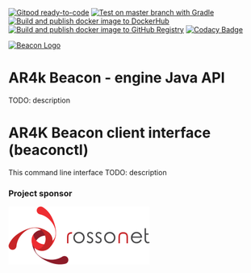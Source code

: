 [![Gitpod ready-to-code](https://img.shields.io/badge/Gitpod-ready--to--code-blue?logo=gitpod)](https://gitpod.io/#https://github.com/rossonet/ar4k-beacon)
[![Test on master branch with Gradle](https://github.com/rossonet/ar4k-beacon/actions/workflows/test-on-master-with-gradle.yml/badge.svg)](https://github.com/rossonet/ar4k-beacon/actions/workflows/test-on-master-with-gradle.yml)
[![Build and publish docker image to DockerHub](https://github.com/rossonet/ar4k-beacon/actions/workflows/publish-to-dockerhub.yml/badge.svg)](https://github.com/rossonet/ar4k-beacon/actions/workflows/publish-to-dockerhub.yml)
[![Build and publish docker image to GitHub Registry](https://github.com/rossonet/ar4k-beacon/actions/workflows/publish-to-github-registry.yml/badge.svg)](https://github.com/rossonet/ar4k-beacon/actions/workflows/publish-to-github-registry.yml)
[![Codacy Badge](https://app.codacy.com/project/badge/Grade/193f0dd54e7e44b980b3eece721e9ec4)](https://www.codacy.com/gh/rossonet/ar4k-beacon/dashboard?utm_source=github.com&amp;utm_medium=referral&amp;utm_content=rossonet/ar4k-beacon&amp;utm_campaign=Badge_Grade)


[![Beacon Logo](https://raw.githubusercontent.com/rossonet/ar4k-beacon/master/artwork/ar4k-beacon.png)](https://github.com/rossonet/ar4k-beacon)

# AR4k Beacon - engine Java API

TODO: description

# AR4K Beacon client interface (beaconctl)

This command line interface
TODO: description

### Project sponsor 

[![Rossonet s.c.a r.l.](https://raw.githubusercontent.com/rossonet/images/main/artwork/rossonet-logo/png/rossonet-logo_280_115.png)](https://www.rossonet.net)


